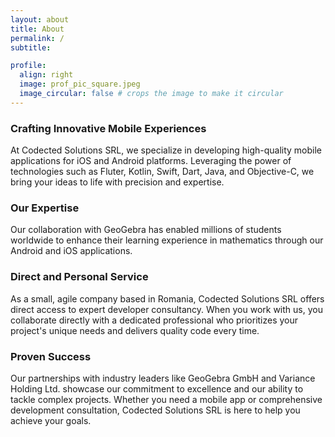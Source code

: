 ```yaml
---
layout: about
title: About
permalink: /
subtitle: 

profile:
  align: right
  image: prof_pic_square.jpeg
  image_circular: false # crops the image to make it circular
---
```


### Crafting Innovative Mobile Experiences
At Codected Solutions SRL, we specialize in developing high-quality mobile applications for iOS and Android platforms. Leveraging the power of technologies such as Fluter, Kotlin, Swift, Dart, Java, and Objective-C, we bring your ideas to life with precision and expertise.

### Our Expertise
Our collaboration with GeoGebra has enabled millions of students worldwide to enhance their learning experience in mathematics through our Android and iOS applications.

### Direct and Personal Service
As a small, agile company based in Romania, Codected Solutions SRL offers direct access to expert developer consultancy. When you work with us, you collaborate directly with a dedicated professional who prioritizes your project's unique needs and delivers quality code every time.

### Proven Success
Our partnerships with industry leaders like GeoGebra GmbH and Variance Holding Ltd. showcase our commitment to excellence and our ability to tackle complex projects. Whether you need a mobile app or comprehensive development consultation, Codected Solutions SRL is here to help you achieve your goals.

